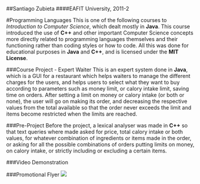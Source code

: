 ##Santiago Zubieta
####EAFIT University, 2011-2

#Programming Languages
This is one of the following courses to *Introduction to Computer Science*, which dealt mostly in **Java**. This course introduced the use of **C++** and other important Computer Science concepts more directly related to programming languages themselves and their functioning rather than coding styles or how to code. All this was done for educational purposes in **Java** and **C++**, and is licensed under the **MIT License**.

###Course Project - Expert Waiter
This is an expert system done in **Java**, which is a GUI for a restaurant which helps waiters to manage the different charges for the users, and helps users to select what they want to buy according to parameters such as money limit, or calory intake limit, saving time on orders. After setting a limit on money or calory intake (or both or none), the user will go on making its order, and decreasing the respective values from the total available so that the order never exceeds the limit and items become restricted when the limits are reached.

###Pre-Project
Before the project, a lexical analyser was made in **C++** so that text queries where made asked for price, total calory intake or both values, for whatever combination of ingredients or items made in the order, or asking for all the possible combinations of orders putting limits on money, on calory intake, or strictly including or excluding a certain items.

###Video Demonstration

###Promotional Flyer 
![](https://raw2.github.com/Zubieta/Programming_Languages/master/Course_Project_Expert_System/Image_Files/Flyer.png) 